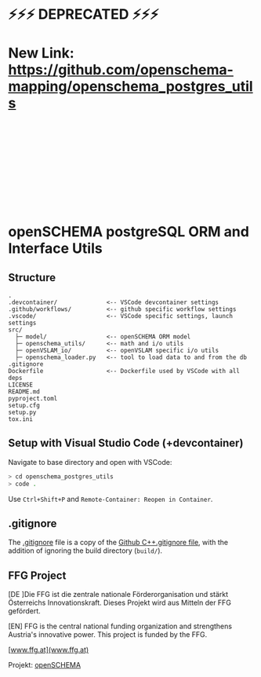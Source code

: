 # ⚡⚡⚡ DEPRECATED ⚡⚡⚡ <br><br> New Link: <br> https://github.com/openschema-mapping/openschema_postgres_utils

 <br><br> <br><br> <br><br> <br><br> <br><br>



# openSCHEMA postgreSQL ORM and Interface Utils






## Structure
``` text
.
.devcontainer/              <-- VSCode devcontainer settings
.github/workflows/          <-- github specific workflow settings
.vscode/                    <-- VSCode specific settings, launch settings
src/
  ├─ model/                 <-- openSCHEMA ORM model
  ├─ openschema_utils/      <-- math and i/o utils
  ├─ openVSLAM_io/          <-- openVSLAM specific i/o utils
  ├─ openschema_loader.py   <-- tool to load data to and from the db
.gitignore
Dockerfile                  <-- Dockerfile used by VSCode with all deps
LICENSE
README.md
pyproject.toml
setup.cfg
setup.py
tox.ini
```

## Setup with Visual Studio Code (+devcontainer)
Navigate to base directory and open with VSCode:
``` bash
> cd openschema_postgres_utils
> code .
```
Use `Ctrl+Shift+P` and `Remote-Container: Reopen in Container`.

## .gitignore

The [.gitignore](.gitignore) file is a copy of the [Github C++.gitignore file](https://github.com/github/gitignore/blob/master/C%2B%2B.gitignore),
with the addition of ignoring the build directory (`build/`).

## FFG Project
[DE ]Die FFG ist die zentrale nationale Förderorganisation und stärkt Österreichs Innovationskraft. Dieses Projekt wird aus Mitteln der FFG gefördert. 

[EN] FFG is the central national funding organization and strengthens Austria's innovative power. This project is funded by the FFG. 

[www.ffg.at](www.ffg.at)

Projekt: [openSCHEMA](https://iktderzukunft.at/de/projekte/open-semantic-collaborative-hierarchical-environment-mapping.php)
